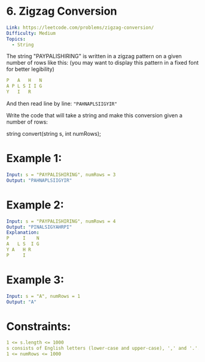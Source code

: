 # 6. Zigzag Conversion

```yaml
Link: https://leetcode.com/problems/zigzag-conversion/
Difficulty: Medium
Topics:
  - String
```

The string "PAYPALISHIRING" is written in a zigzag pattern on a given number of rows like this: (you may want to display this pattern in a fixed font for better legibility)

```yaml
P   A   H   N
A P L S I I G
Y   I   R
```

And then read line by line: `"PAHNAPLSIIGYIR"`

Write the code that will take a string and make this conversion given a number of rows:

string convert(string s, int numRows);

# Example 1:

```yaml
Input: s = "PAYPALISHIRING", numRows = 3
Output: "PAHNAPLSIIGYIR"
```

# Example 2:

```yaml
Input: s = "PAYPALISHIRING", numRows = 4
Output: "PINALSIGYAHRPI"
Explanation:
P     I    N
A   L S  I G
Y A   H R
P     I
```

# Example 3:

```yaml
Input: s = "A", numRows = 1
Output: "A"
```

# Constraints:

```yaml
1 <= s.length <= 1000
s consists of English letters (lower-case and upper-case), ',' and '.'.
1 <= numRows <= 1000
```
